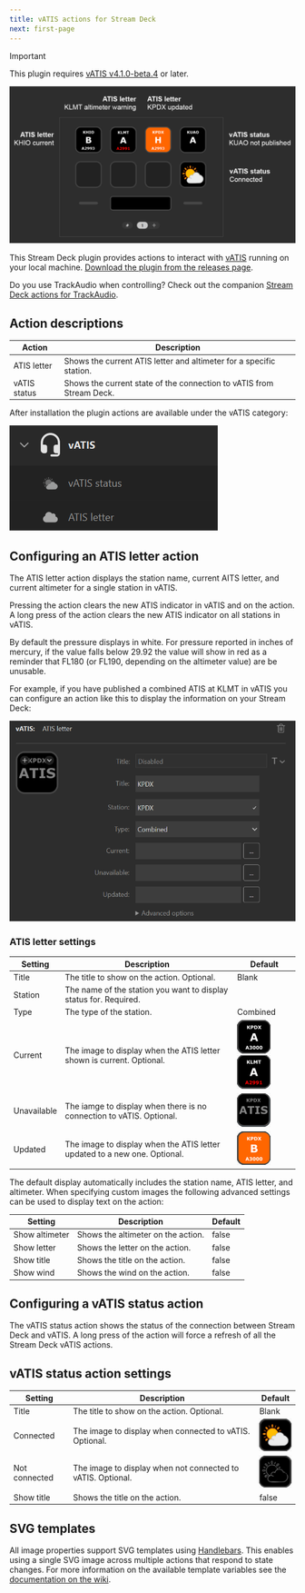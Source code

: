 ```yaml
---
title: vATIS actions for Stream Deck
next: first-page
---
```


> [!IMPORTANT]
> This plugin requires [vATIS v4.1.0-beta.4](https://vatis.app/) or later.

![Example profile showing ATIS letter actions for KHIO, KPDX, and KUAO. KPDX has an orange background indicating a new ATIS letter. All three show the station name above the letter and the current altimeter below the letter.](images/example.png)

This Stream Deck plugin provides actions to interact with [vATIS](https://vatis.app/) running on your local machine.
[Download the plugin from the releases page](https://github.com/neilenns/streamdeck-vatis/releases/latest).

Do you use TrackAudio when controlling? Check out the companion [Stream Deck actions for TrackAudio](https://marketplace.elgato.com/product/trackaudio-e913a0ca-4c12-411d-a5a6-acf5f6c4bdea).

## Action descriptions

| Action       | Description                                                          |
| ------------ | -------------------------------------------------------------------- |
| ATIS letter  | Shows the current ATIS letter and altimeter for a specific station.  |
| vATIS status | Shows the current state of the connection to vATIS from Stream Deck. |

After installation the plugin actions are available under the vATIS category:

![Screenshot of the Stream Deck profile UI with the vATIS category open](images/streamdeck-category.png)

## Configuring an ATIS letter action

The ATIS letter action displays the station name, current AITS letter, and current altimeter
for a single station in vATIS.

Pressing the action clears the new ATIS indicator in vATIS and on the action. A long
press of the action clears the new ATIS indicator on all stations in vATIS.

By default the pressure displays in white. For pressure reported in inches of mercury,
if the value falls below 29.92 the value will show in red as a reminder that FL180 (or FL190,
depending on the altimeter value) are be unusable.

For example, if you have published a combined ATIS at KLMT in vATIS you can configure an action
like this to display the information on your Stream Deck:

![Screnshot of an ATIS letter action configuration, with the title and callsign set to KPDX and the type set to Combined.](images/atis-letter.png)

### ATIS letter settings <!-- omit from toc -->

| Setting     | Description                                                               | Default                                                                                                                                    |
| ----------- | ------------------------------------------------------------------------- | ------------------------------------------------------------------------------------------------------------------------------------------ |
| Title       | The title to show on the action. Optional.                                | Blank                                                                                                                                      |
| Station     | The name of the station you want to display status for. Required.         |                                                                                                                                            |
| Type        | The type of the station.                                                  | Combined                                                                                                                                   |
| Current     | The image to display when the ATIS letter shown is current. Optional.     | ![Black background, white text](images/atis-connected.png) ![Black background, white text, red text for pressure](images/atis-warning.png) |
| Unavailable | The iamge to display when there is no connection to vATIS. Optional.      | ![Black background, "ATIS" for letter, grey text](images/atis-notconnected.png)                                                            |
| Updated     | The image to display when the ATIS letter updated to a new one. Optional. | ![Orange background, white text](images/atis-updated.png)                                                                                  |

The default display automatically includes the station name, ATIS letter, and altimeter. When specifying
custom images the following advanced settings can be used to display text on the action:

| Setting        | Description                        | Default |
| -------------- | ---------------------------------- | ------- |
| Show altimeter | Shows the altimeter on the action. | false   |
| Show letter    | Shows the letter on the action.    | false   |
| Show title     | Shows the title on the action.     | false   |
| Show wind      | Shows the wind on the action.      | false   |

## Configuring a vATIS status action

The vATIS status action shows the status of the connection between Stream Deck and vATIS.
A long press of the action will force a refresh of all the Stream Deck vATIS actions.

## vATIS status action settings <!-- omit from toc -->

| Setting       | Description                                                 | Default                                                                            |
| ------------- | ----------------------------------------------------------- | ---------------------------------------------------------------------------------- |
| Title         | The title to show on the action. Optional.                  | Blank                                                                              |
| Connected     | The image to display when connected to vATIS. Optional.     | ![Orange sun with grey cloud, black background](images/vatis-connected.png)        |
| Not connected | The image to display when not connected to vATIS. Optional. | ![Cloud and sun outlined in grey, black background](images/vatis-notconnected.png) |
| Show title    | Shows the title on the action.                              | false                                                                              |

## SVG templates

All image properties support SVG templates using [Handlebars](https://handlebarsjs.com/). This enables using a single SVG image across multiple
actions that respond to state changes. For more information on the available template variables see the
[documentation on the wiki](https://github.com/neilenns/streamdeck-vatis/wiki/SVG-templates).
